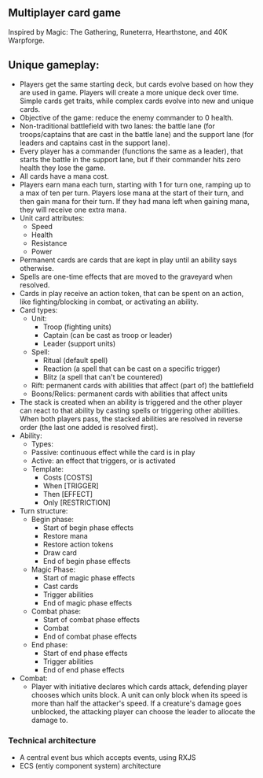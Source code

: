 ## Multiplayer card game

Inspired by Magic: The Gathering, Runeterra, Hearthstone, and 40K Warpforge.

## Unique gameplay:

- Players get the same starting deck, but cards evolve based on how they are used in game. Players will create a more unique deck over time. Simple cards get traits, while complex cards evolve into new and unique cards.
- Objective of the game: reduce the enemy commander to 0 health.
- Non-traditional battlefield with two lanes: the battle lane (for troops/captains that are cast in the battle lane) and the support lane (for leaders and captains cast in the support lane).
- Every player has a commander (functions the same as a leader), that starts the battle in the support lane, but if their commander hits zero health they lose the game.
- All cards have a mana cost.
- Players earn mana each turn, starting with 1 for turn one, ramping up to a max of ten per turn. Players lose mana at the start of their turn, and then gain mana for their turn. If they had mana left when gaining mana, they will receive one extra mana.
- Unit card attributes:
  - Speed
  - Health
  - Resistance
  - Power
- Permanent cards are cards that are kept in play until an ability says otherwise.
- Spells are one-time effects that are moved to the graveyard when resolved.
- Cards in play receive an action token, that can be spent on an action, like fighting/blocking in combat, or activating an ability.
- Card types:
  - Unit:
    - Troop (fighting units)
    - Captain (can be cast as troop or leader)
    - Leader (support units)
  - Spell:
    - Ritual (default spell)
    - Reaction (a spell that can be cast on a specific trigger)
    - Blitz (a spell that can't be countered)
  - Rift: permanent cards with abilities that affect (part of) the battlefield
  - Boons/Relics: permanent cards with abilities that affect units
- The stack is created when an ability is triggered and the other player can react to that ability by casting spells or triggering other abilities. When both players pass, the stacked abilities are resolved in reverse order (the last one added is resolved first).
- Ability:
  - Types:
  - Passive: continuous effect while the card is in play
  - Active: an effect that triggers, or is activated
  - Template:
    - Costs [COSTS]
    - When [TRIGGER]
    - Then [EFFECT]
    - Only [RESTRICTION]
- Turn structure:
  - Begin phase:
    - Start of begin phase effects
    - Restore mana
    - Restore action tokens
    - Draw card
    - End of begin phase effects
  - Magic Phase:
    - Start of magic phase effects
    - Cast cards
    - Trigger abilities
    - End of magic phase effects
  - Combat phase:
    - Start of combat phase effects
    - Combat
    - End of combat phase effects
  - End phase:
    - Start of end phase effects
    - Trigger abilities
    - End of end phase effects
- Combat:
  - Player with initiative declares which cards attack, defending player chooses which units block. A unit can only block when its speed is more than half the attacker's speed. If a creature's damage goes unblocked, the attacking player can choose the leader to allocate the damage to.

### Technical architecture

- A central event bus which accepts events, using RXJS
- ECS (entiy component system) architecture
